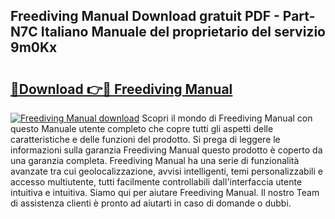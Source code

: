 ## Freediving Manual Download gratuit PDF - Part-N7C Italiano Manuale del proprietario del servizio 9m0Kx

# <h2><a href="http://dfcld7f.blite.top/?on=Freediving+Manual">🔗Download 👉🔴 Freediving Manual</a></h2>

[![Freediving Manual download](https://i.imgur.com/lujVjoI.png)](http://dfcld7f.blite.top/?on=Freediving+Manual)
Scopri il mondo di Freediving Manual con questo Manuale utente completo che copre tutti gli aspetti delle caratteristiche e delle funzioni del prodotto. Si prega di leggere le informazioni sulla garanzia Freediving Manual questo prodotto è coperto da una garanzia completa. Freediving Manual ha una serie di funzionalità avanzate tra cui geolocalizzazione, avvisi intelligenti, temi personalizzabili e accesso multiutente, tutti facilmente controllabili dall'interfaccia utente intuitiva e intuitiva. Siamo qui per aiutare Freediving Manual. Il nostro Team di assistenza clienti è pronto ad aiutarti in caso di domande o dubbi.
